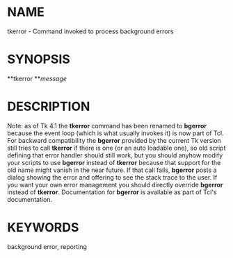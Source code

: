 # NAME

tkerror - Command invoked to process background errors

# SYNOPSIS

**tkerror ***message*

# DESCRIPTION

Note: as of Tk 4.1 the **tkerror** command has been renamed to
**bgerror** because the event loop (which is what usually invokes it) is
now part of Tcl. For backward compatibility the **bgerror** provided by
the current Tk version still tries to call **tkerror** if there is one
(or an auto loadable one), so old script defining that error handler
should still work, but you should anyhow modify your scripts to use
**bgerror** instead of **tkerror** because that support for the old name
might vanish in the near future. If that call fails, **bgerror** posts a
dialog showing the error and offering to see the stack trace to the
user. If you want your own error management you should directly override
**bgerror** instead of **tkerror**. Documentation for **bgerror** is
available as part of Tcl\'s documentation.

# KEYWORDS

background error, reporting

